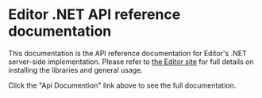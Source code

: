 # Editor .NET API reference documentation

This documentation is the API reference documentation for Editor's .NET server-side implementation. Please refer to [the Editor site](https://editor.datatables.net/manual/net) for full details on installing the libraries and general usage.

Click the "Api Documention" link above to see the full documentation.
